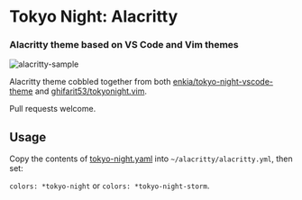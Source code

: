 # Tokyo Night: Alacritty

### Alacritty theme based on VS Code and Vim themes

![alacritty-sample](https://user-images.githubusercontent.com/8506829/85086842-70e30a80-b1a1-11ea-9f69-0b12eb7b5f13.png)

Alacritty theme cobbled together from both [enkia/tokyo-night-vscode-theme](https://github.com/enkia/tokyo-night-vscode-theme)
and [ghifarit53/tokyonight.vim](https://github.com/ghifarit53/tokyonight.vim).

Pull requests welcome.

## Usage

Copy the contents of [tokyo-night.yaml](https://github.com/zatchheems/tokyo-night-alacritty-theme/blob/master/tokyo-night.yaml) into `~/alacritty/alacritty.yml`, then
set:

```colors: *tokyo-night```
or
```colors: *tokyo-night-storm```.
